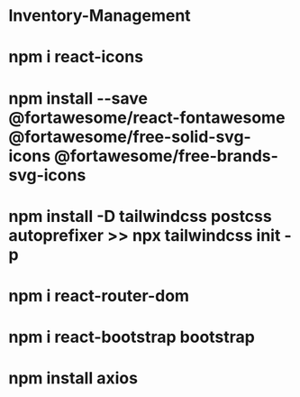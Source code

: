 # Inventory-Management
# npm i react-icons
 # npm install --save @fortawesome/react-fontawesome @fortawesome/free-solid-svg-icons @fortawesome/free-brands-svg-icons
# npm install -D tailwindcss postcss autoprefixer >> npx tailwindcss init -p
# npm i react-router-dom
# npm i react-bootstrap bootstrap
# npm install axios
